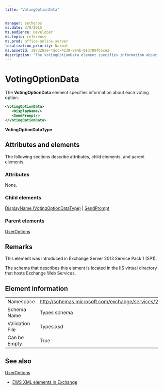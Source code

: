 ```yaml
---
title: "VotingOptionData"
 
 
manager: sethgros
ms.date: 3/9/2015
ms.audience: Developer
ms.topic: reference
ms.prod: office-online-server
localization_priority: Normal
ms.assetid: 387328ae-4dcc-4230-8e4b-01d7894bbce2
description: "The VotingOptionData element specifies information about each voting option."
---
```


# VotingOptionData

The **VotingOptionData** element specifies information about each voting option. 
  
```XML
<VotingOptionData>
   <DisplayName/>
   <SendPrompt/>
</VotingOptionData>
```

 **VotingOptionDataType**
## Attributes and elements

The following sections describe attributes, child elements, and parent elements.
  
### Attributes

None.
  
### Child elements

[DisplayName (VotingOptionDataType)](displayname-votingoptiondatatype.md) | [SendPrompt](sendprompt.md)
  
### Parent elements

[UserOptions](useroptions.md)
  
## Remarks

This element was introduced in Exchange Server 2013 Service Pack 1 (SP1).
  
The schema that describes this element is located in the IIS virtual directory that hosts Exchange Web Services.
  
## Element information

|||
|:-----|:-----|
|Namespace  <br/> |http://schemas.microsoft.com/exchange/services/2006/types  <br/> |
|Schema Name  <br/> |Types schema  <br/> |
|Validation File  <br/> |Types.xsd  <br/> |
|Can be Empty  <br/> |True  <br/> |
   
## See also



[UserOptions](useroptions.md)


- [EWS XML elements in Exchange](ews-xml-elements-in-exchange.md)

